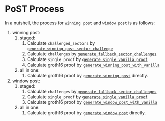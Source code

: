 # PoST Process

In a nutshell, the process for `winning post` and `window post` is as follows:
1. winning post:
    1. staged:
        1. Calculate `challenged_sectors` by [`generate_winning_post_sector_challenge`](https://github.com/filecoin-project/rust-fil-proofs/blob/7809b42417f923ced415115e745b43a7a88a3459/filecoin-proofs/tests/api.rs)
        2. Calculate `challenges` by [`generate_fallback_sector_challenges`](https://github.com/filecoin-project/rust-fil-proofs/blob/7809b42417f923ced415115e745b43a7a88a3459/filecoin-proofs/tests/api.rs#L901)
        3. Calculate `single_proof` by [`generate_single_vanilla_proof`](https://github.com/filecoin-project/rust-fil-proofs/blob/7809b42417f923ced415115e745b43a7a88a3459/filecoin-proofs/tests/api.rs#L907)
        4. Calculate groth16 proof by [`generate_winning_post_with_vanilla`](https://github.com/filecoin-project/rust-fil-proofs/blob/7809b42417f923ced415115e745b43a7a88a3459/filecoin-proofs/tests/api.rs#L916)
    2. all in one:
        1. Calculate groth16 proof by [`generate_winning_post`](https://github.com/filecoin-project/rust-fil-proofs/blob/7809b42417f923ced415115e745b43a7a88a3459/filecoin-proofs/tests/api.rs#L891) directly.
2. window post:
    1. staged:
        1. Calculate `challenges` by [`generate_fallback_sector_challenges`](https://github.com/filecoin-project/rust-fil-proofs/blob/7809b42417f923ced415115e745b43a7a88a3459/filecoin-proofs/tests/api.rs#L1364)
        2. Calculate `single_proof` by [`generate_single_vanilla_proof`](https://github.com/filecoin-project/rust-fil-proofs/blob/7809b42417f923ced415115e745b43a7a88a3459/filecoin-proofs/tests/api.rs#L1382)
        3. Calculate groth16 proof by [`generate_window_post_with_vanilla`](https://github.com/filecoin-project/rust-fil-proofs/blob/7809b42417f923ced415115e745b43a7a88a3459/filecoin-proofs/tests/api.rs#L1388)
    2. all in one:
        1. Calculate groth16 proof by [`generate_window_post`](https://github.com/filecoin-project/rust-fil-proofs/blob/7809b42417f923ced415115e745b43a7a88a3459/filecoin-proofs/tests/api.rs#L1353) directly.
